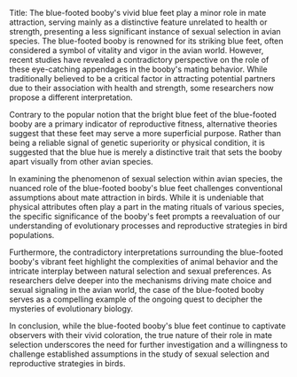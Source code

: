Title: The blue-footed booby's vivid blue feet play a minor role in mate attraction, serving mainly as a distinctive feature unrelated to health or strength, presenting a less significant instance of sexual selection in avian species.
The blue-footed booby is renowned for its striking blue feet, often considered a symbol of vitality and vigor in the avian world. However, recent studies have revealed a contradictory perspective on the role of these eye-catching appendages in the booby's mating behavior. While traditionally believed to be a critical factor in attracting potential partners due to their association with health and strength, some researchers now propose a different interpretation.

Contrary to the popular notion that the bright blue feet of the blue-footed booby are a primary indicator of reproductive fitness, alternative theories suggest that these feet may serve a more superficial purpose. Rather than being a reliable signal of genetic superiority or physical condition, it is suggested that the blue hue is merely a distinctive trait that sets the booby apart visually from other avian species.

In examining the phenomenon of sexual selection within avian species, the nuanced role of the blue-footed booby's blue feet challenges conventional assumptions about mate attraction in birds. While it is undeniable that physical attributes often play a part in the mating rituals of various species, the specific significance of the booby's feet prompts a reevaluation of our understanding of evolutionary processes and reproductive strategies in bird populations.

Furthermore, the contradictory interpretations surrounding the blue-footed booby's vibrant feet highlight the complexities of animal behavior and the intricate interplay between natural selection and sexual preferences. As researchers delve deeper into the mechanisms driving mate choice and sexual signaling in the avian world, the case of the blue-footed booby serves as a compelling example of the ongoing quest to decipher the mysteries of evolutionary biology.

In conclusion, while the blue-footed booby's blue feet continue to captivate observers with their vivid coloration, the true nature of their role in mate selection underscores the need for further investigation and a willingness to challenge established assumptions in the study of sexual selection and reproductive strategies in birds.